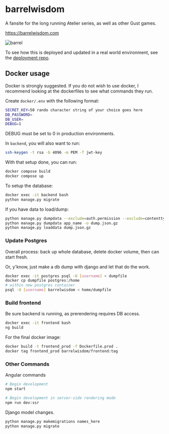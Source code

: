 # barrelwisdom
A fansite for the long running Atelier series, as well as other Gust games.

https://barrelwisdom.com

![barrel](https://barrelwisdom.com/media/main/barrelwisdom.svg)

To see how this is deployed and updated in a real world environment, see the [deployment repo](https://github.com/CatClawed/barrelwisdom_deployment/).

## Docker usage

Docker is strongly suggested. If you do not wish to use docker, I recommend looking at the dockerfiles to see what commands they run.

Create `docker/.env` with the following format:

```bash
SECRET_KEY=50 rando character string of your choice goes here
DB_PASSWORD=
DB_USER=
DEBUG=1
```

DEBUG must be set to 0 in production environments.

In `backend`, you will also want to run:

```bash
ssh-keygen -t rsa -b 4096 -m PEM -f jwt-key
```

With that setup done, you can run:

```bash
docker compose build
docker compose up
```

To setup the database:

```bash
docker exec -it backend bash
python manage.py migrate
```

If you have data to load/dump:

```bash
python manage.py dumpdata --exclude=auth.permission --exclude=contenttypes --exclude=authtoken -o dump.json.gz
python manage.py dumpdata app_name -o dump.json.gz
python manage.py loaddata dump.json.gz
```

### Update Postgres

Overall process: back up whole database, delete docker volume, then can start fresh.

Or, y'know, just make a db dump with django and let that do the work.

```bash
docker exec -it postgres psql -U [username] < dumpfile
docker cp dumpfile postgres:/home
# within new postgres container
psql -U [username] barrelwisdom < home/dumpfile
```

### Build frontend

Be sure backend is running, as prerendering requires DB access.

```bash
docker exec -it frontend bash
ng build
```

For the final docker image:

```bash
docker build -t frontend_prod -f Dockerfile.prod .
docker tag frontend_prod barrelwisdom/frontend:tag
```

### Other Commands

Angular commands

```bash
# Begin development
npm start

# Begin development in server-side rendering mode
npm run dev:ssr
```

Django model changes.

```bash
python manage.py makemigrations names_here
python manage.py migrate
```